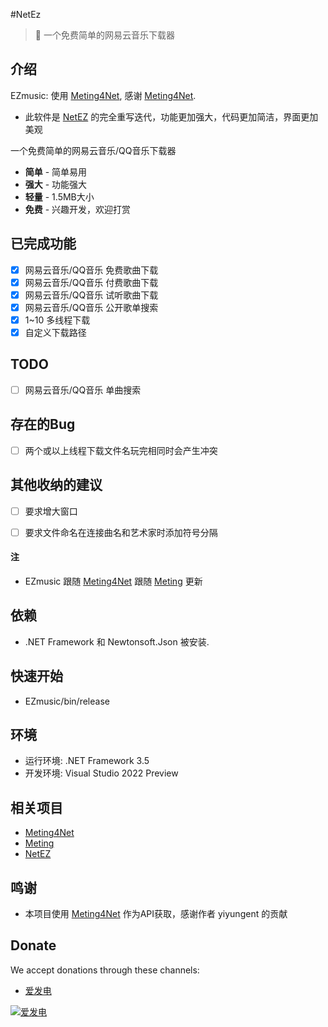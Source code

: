 #NetEz
> :cake: 一个免费简单的网易云音乐下载器




## 介绍

EZmusic: 使用 <a href="https://github.com/yiyungent/Meting4Net" target="_blank">Meting4Net</a>, 感谢 <a href="https://github.com/yiyungent/Meting4Net" target="_blank">Meting4Net</a>.   

* 此软件是 [NetEZ](https://github.com/POPCORNBOOM/NetEZ) 的完全重写迭代，功能更加强大，代码更加简洁，界面更加美观

一个免费简单的网易云音乐/QQ音乐下载器
 + **简单** - 简单易用
 + **强大** - 功能强大
 + **轻量** - 1.5MB大小
 + **免费** - 兴趣开发，欢迎打赏

## 已完成功能
- [x] 网易云音乐/QQ音乐 免费歌曲下载
- [x] 网易云音乐/QQ音乐 付费歌曲下载
- [x] 网易云音乐/QQ音乐 试听歌曲下载
- [x] 网易云音乐/QQ音乐 公开歌单搜索
- [x] 1~10 多线程下载
- [x] 自定义下载路径
## TODO
- [ ] 网易云音乐/QQ音乐 单曲搜索

## 存在的Bug
- [ ] 两个或以上线程下载文件名玩完相同时会产生冲突

## 其他收纳的建议
- [ ] 要求增大窗口
- [ ] 要求文件命名在连接曲名和艺术家时添加符号分隔


#### 注

- EZmusic 跟随 <a href="https://github.com/yiyungent/Meting4Net" target="_blank">Meting4Net</a> 跟随 <a href="https://github.com/metowolf/Meting" target="_blank">Meting</a> 更新


## 依赖



- .NET Framework 和 Newtonsoft.Json 被安装.


## 快速开始
- EZmusic/bin/release


## 环境

- 运行环境: .NET Framework 3.5
- 开发环境: Visual Studio 2022 Preview

## 相关项目

- [Meting4Net](https://github.com/yiyungent/Meting4Net)
- [Meting](https://github.com/metowolf/Meting)
- [NetEZ](https://github.com/POPCORNBOOM/NetEZ)

## 鸣谢

- 本项目使用 <a href="https://github.com/yiyungent/Meting4Net" target="_blank">Meting4Net</a> 作为API获取，感谢作者 yiyungent 的贡献


## Donate

We accept donations through these channels:
- <a href="https://afdian.net/@PopcornBoom" target="_blank">爱发电</a>

[![爱发电](https://z3.ax1x.com/2021/04/04/cuwiDK.jpg)](https://imgtu.com/i/cuwiDK)
